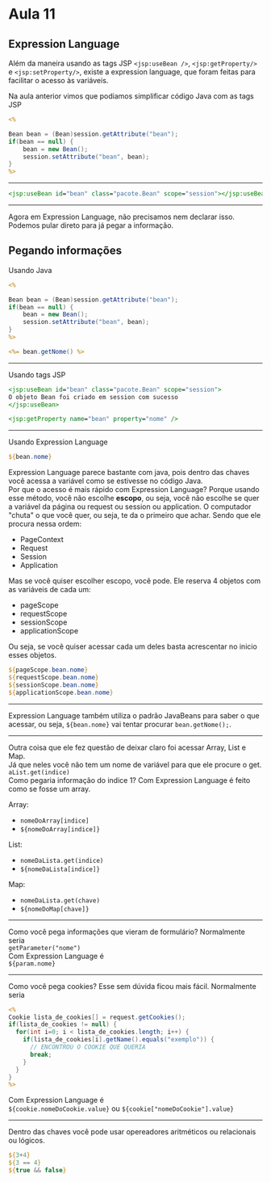 # Aula 11

## Expression Language
Além da maneira usando as tags JSP `<jsp:useBean />`, `<jsp:getProperty/>` e `<jsp:setProperty/>`, existe a expression language, que foram feitas para facilitar o acesso às variáveis.  

Na aula anterior vimos que podiamos simplificar código Java com as tags JSP  
```JSP
<%

Bean bean = (Bean)session.getAttribute("bean");
if(bean == null) {
	bean = new Bean();
	session.setAttribute("bean", bean);
}
%>
```

----

```JSP
<jsp:useBean id="bean" class="pacote.Bean" scope="session"></jsp:useBean>
```

----

Agora em Expression Language, não precisamos nem declarar isso. Podemos pular direto para já pegar a informação.  

## Pegando informações

Usando Java  
```JSP
<%

Bean bean = (Bean)session.getAttribute("bean");
if(bean == null) {
	bean = new Bean();
	session.setAttribute("bean", bean);
}
%>

<%= bean.getNome() %>
```

----

Usando tags JSP  
```JSP
<jsp:useBean id="bean" class="pacote.Bean" scope="session">
O objeto Bean foi criado em session com sucesso
</jsp:useBean>

<jsp:getProperty name="bean" property="nome" />
```
----
Usando Expression Language
```JSP
${bean.nome}
```

Expression Language parece bastante com java, pois dentro das chaves você acessa a variável como se estivesse no código Java.  
Por que o acesso é mais rápido com Expression Language? Porque usando esse método, você não escolhe **escopo**, ou seja, você não escolhe se quer a variável da página ou request ou session ou application.
O computador "chuta" o que você quer, ou seja, te da o primeiro que achar. Sendo que ele procura nessa ordem:  
* PageContext
* Request
* Session
* Application

Mas se você quiser escolher escopo, você pode. Ele reserva 4 objetos com as variáveis de cada um:  
* pageScope
* requestScope
* sessionScope
* applicationScope

Ou seja, se você quiser acessar cada um deles basta acrescentar no inicio esses objetos.  
```JSP
${pageScope.bean.nome}
${requestScope.bean.nome}
${sessionScope.bean.nome}
${applicationScope.bean.nome}
```

---

Expression Language também utiliza o padrão JavaBeans para saber o que acessar, ou seja, `${bean.nome}` vai tentar procurar `bean.getNome();`.  

---

Outra coisa que ele fez questão de deixar claro foi acessar Array, List e Map.  
Já que neles você não tem um nome de variável para que ele procure o get.  
`aList.get(indice)`  
Como pegaria informação do indice 1? Com Expression Language é feito como se fosse um array.  

Array:
* `nomeDoArray[indice]`
* `${nomeDoArray[indice]}`

List:
* `nomeDaLista.get(indice)`
* `${nomeDaLista[indice]}`

Map:
* `nomeDaLista.get(chave)`
* `${nomeDoMap[chave]}`

---

Como você pega informações que vieram de formulário? Normalmente seria  
`getParameter("nome")`  
Com Expression Language é  
`${param.nome}`  

---

Como você pega cookies? Esse sem dúvida ficou mais fácil. Normalmente seria  
```JSP
<%
Cookie lista_de_cookies[] = request.getCookies();
if(lista_de_cookies != null) {
  for(int i=0; i < lista_de_cookies.length; i++) {
    if(lista_de_cookies[i].getName().equals("exemplo")) {
      // ENCONTROU O COOKIE QUE QUERIA
      break;
    }
  }
}
%>
```
Com Expression Language é  
`${cookie.nomeDoCookie.value}` ou `${cookie["nomeDoCookie"].value}`

---

Dentro das chaves você pode usar opereadores aritméticos ou relacionais ou lógicos.  
```JSP
${3+4}
${3 == 4}
${true && false}
```

